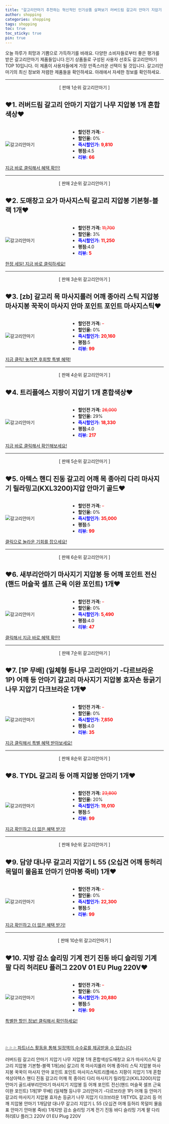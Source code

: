 ```yaml
---
title: "갈고리안마기 추천하는 혁신적인 인기상품 살펴보기 러버드림 갈고리 안마기 지압기 나무"
author: shopping
categories: shopping
tags: shopping
toc: true
toc_sticky: true
pin: true
---
```

오늘 하루가 희망과 기쁨으로 가득하기를 바래요. 다양한 소비자들로부터 좋은 평가를 받은 갈고리안마기 제품들입니다.인기 상품들로 구성된 사용자 선호도 갈고리안마기 TOP 10입니다. 이 제품이 사용자들에게 가장 만족스러운 선택이 될 것입니다. 갈고리안마기의 최신 정보와 저렴한 제품들을 확인하세요. 아래에서 자세한 정보를 확인하세요.

---
<p class="toplist" style="margin: 0 auto; display: block; width: fit-content;">[ 판매 1순위 갈고리안마기 ]</p>

<h2><strong>❤️1. 러버드림 갈고리 안마기 지압기 나무 지압봉 1개 혼합색상❤️</strong></h2>

<div style="display: flex; align-items: center;">
    <div style="flex: 0.4;">
        <img src="https://thumbnail9.coupangcdn.com/thumbnails/remote/230x230ex/image/vendor_inventory/ed7a/edaf95a74dd1b227eec1196ec8dc8566796a115db4fb42c6d1554be4cd12.jpg" alt="갈고리안마기" style="max-width: 100%;">
    </div>
    <div style="flex: 0.6; margin-left: 10px;">
        <ul>
            <li><strong>할인전 가격:</strong> <del style="color: red;">-</del></li>
            <li><strong>할인율:</strong> 0%</li>
            <li><span style='color:blue'><strong>즉시할인가:</strong></span> <span style='color:red'><strong>9,810</strong></span></li>
            <li><strong>평점:</strong>4.5</li>
            <li><span style='color:blue'><strong>리뷰:</strong></span> <span style='color:red'><strong>66</strong></span></li>
        </ul>
    </div>
</div>
<div class="center">
    <a href="https://selin100587001.github.io?lptag=AF9450613&subid=githubio&pageKey=7833697204&traceid=V0-153&itemId=21309942029&vendorItemId=88839883579" class="myButton">
        지금 바로 클릭해서 혜택 확인!
    </a>
</div>


---
<p class="toplist" style="margin: 0 auto; display: block; width: fit-content;">[ 판매 2순위 갈고리안마기 ]</p>

<h2><strong>❤️2. 도매창고 요가 마사지스틱 갈고리 지압봉 기본형-블랙 1개❤️</strong></h2>

<div style="display: flex; align-items: center;">
    <div style="flex: 0.4;">
        <img src="https://thumbnail7.coupangcdn.com/thumbnails/remote/230x230ex/image/vendor_inventory/images/2018/08/02/17/9/c5f6f22f-60c8-4337-abf4-2c485f9f88b8.jpg" alt="갈고리안마기" style="max-width: 100%;">
    </div>
    <div style="flex: 0.6; margin-left: 10px;">
        <ul>
            <li><strong>할인전 가격:</strong> <del style="color: red;">11,700</del></li>
            <li><strong>할인율:</strong> 3%</li>
            <li><span style='color:blue'><strong>즉시할인가:</strong></span> <span style='color:red'><strong>11,250</strong></span></li>
            <li><strong>평점:</strong>4.0</li>
            <li><span style='color:blue'><strong>리뷰:</strong></span> <span style='color:red'><strong>5</strong></span></li>
        </ul>
    </div>
</div>
<div class="center">
    <a href="https://selin100587001.github.io?lptag=AF9450613&subid=githubio&pageKey=6638818406&traceid=V0-153&itemId=15167506523&vendorItemId=3853431526" class="myButton">
        한정 세일! 지금 바로 클릭하세요!
    </a>
</div>


---
<p class="toplist" style="margin: 0 auto; display: block; width: fit-content;">[ 판매 3순위 갈고리안마기 ]</p>

<h2><strong>❤️3. [zb] 갈고리 목 마사지롤러 어깨 종아리 스틱 지압봉 마사지봉 꾹꾹이 마사지 안마 포인트 포인트 마사지스틱❤️</strong></h2>

<div style="display: flex; align-items: center;">
    <div style="flex: 0.4;">
        <img src="https://thumbnail10.coupangcdn.com/thumbnails/remote/230x230ex/image/vendor_inventory/bad9/9ed72ed6b6d7ddeabc0d8fee0cc8f6274f3379063cbd99ccd7962fa02825.png" alt="갈고리안마기" style="max-width: 100%;">
    </div>
    <div style="flex: 0.6; margin-left: 10px;">
        <ul>
            <li><strong>할인전 가격:</strong> <del style="color: red;">-</del></li>
            <li><strong>할인율:</strong> 0%</li>
            <li><span style='color:blue'><strong>즉시할인가:</strong></span> <span style='color:red'><strong>20,160</strong></span></li>
            <li><strong>평점:</strong>5</li>
            <li><span style='color:blue'><strong>리뷰:</strong></span> <span style='color:red'><strong>99</strong></span></li>
        </ul>
    </div>
</div>
<div class="center">
    <a href="https://selin100587001.github.io?lptag=AF9450613&subid=githubio&pageKey=7409431909&traceid=V0-153&itemId=19194491906&vendorItemId=89292417646" class="myButton">
        지금 클릭! 놓치면 후회할 특별 혜택!
    </a>
</div>


---
<p class="toplist" style="margin: 0 auto; display: block; width: fit-content;">[ 판매 4순위 갈고리안마기 ]</p>

<h2><strong>❤️4. 트리플에스 지팡이 지압기 1개 혼합색상❤️</strong></h2>

<div style="display: flex; align-items: center;">
    <div style="flex: 0.4;">
        <img src="https://thumbnail9.coupangcdn.com/thumbnails/remote/230x230ex/image/vendor_inventory/07f4/23cfb45d152e14f9b3c6b17982399adf854d7c09add531805e7c4419ae4c.jpg" alt="갈고리안마기" style="max-width: 100%;">
    </div>
    <div style="flex: 0.6; margin-left: 10px;">
        <ul>
            <li><strong>할인전 가격:</strong> <del style="color: red;">26,000</del></li>
            <li><strong>할인율:</strong> 29%</li>
            <li><span style='color:blue'><strong>즉시할인가:</strong></span> <span style='color:red'><strong>18,330</strong></span></li>
            <li><strong>평점:</strong>4.0</li>
            <li><span style='color:blue'><strong>리뷰:</strong></span> <span style='color:red'><strong>217</strong></span></li>
        </ul>
    </div>
</div>
<div class="center">
    <a href="https://selin100587001.github.io?lptag=AF9450613&subid=githubio&pageKey=5379262240&traceid=V0-153&itemId=7986791820&vendorItemId=86994304878" class="myButton">
        지금 바로 클릭해서 확인해보세요!
    </a>
</div>


---
<p class="toplist" style="margin: 0 auto; display: block; width: fit-content;">[ 판매 5순위 갈고리안마기 ]</p>

<h2><strong>❤️5. 아텍스 핸디 진동 갈고리 어깨 목 종아리 다리 마사지기 릴라밍고(KXL3200)지압 안마기 골드❤️</strong></h2>

<div style="display: flex; align-items: center;">
    <div style="flex: 0.4;">
        <img src="https://thumbnail9.coupangcdn.com/thumbnails/remote/230x230ex/image/vendor_inventory/1a18/a37222a7ab258ec9515ed9b991ed74affda33b20123789e8017835e5c045.jpg" alt="갈고리안마기" style="max-width: 100%;">
    </div>
    <div style="flex: 0.6; margin-left: 10px;">
        <ul>
            <li><strong>할인전 가격:</strong> <del style="color: red;">-</del></li>
            <li><strong>할인율:</strong> 0%</li>
            <li><span style='color:blue'><strong>즉시할인가:</strong></span> <span style='color:red'><strong>35,000</strong></span></li>
            <li><strong>평점:</strong>5</li>
            <li><span style='color:blue'><strong>리뷰:</strong></span> <span style='color:red'><strong>99</strong></span></li>
        </ul>
    </div>
</div>
<div class="center">
    <a href="https://selin100587001.github.io?lptag=AF9450613&subid=githubio&pageKey=7797114101&traceid=V0-153&itemId=21107765647&vendorItemId=88169662892" class="myButton">
        클릭으로 놀라운 기회를 잡으세요!
    </a>
</div>


---
<p class="toplist" style="margin: 0 auto; display: block; width: fit-content;">[ 판매 6순위 갈고리안마기 ]</p>

<h2><strong>❤️6. 새부리안마기 마사지기 지압봉 등 어깨 포인트 전신(핸드 머슬꾹 셀프 근육 이완 포인트) 1개❤️</strong></h2>

<div style="display: flex; align-items: center;">
    <div style="flex: 0.4;">
        <img src="https://thumbnail10.coupangcdn.com/thumbnails/remote/230x230ex/image/vendor_inventory/3585/b109cc6ea9d489aec2fe628df1944bbb048c76f37a933a3d15e63d2ac982.jpg" alt="갈고리안마기" style="max-width: 100%;">
    </div>
    <div style="flex: 0.6; margin-left: 10px;">
        <ul>
            <li><strong>할인전 가격:</strong> <del style="color: red;">-</del></li>
            <li><strong>할인율:</strong> 0%</li>
            <li><span style='color:blue'><strong>즉시할인가:</strong></span> <span style='color:red'><strong>5,490</strong></span></li>
            <li><strong>평점:</strong>4.0</li>
            <li><span style='color:blue'><strong>리뷰:</strong></span> <span style='color:red'><strong>47</strong></span></li>
        </ul>
    </div>
</div>
<div class="center">
    <a href="https://selin100587001.github.io?lptag=AF9450613&subid=githubio&pageKey=5671633390&traceid=V0-153&itemId=9341313004&vendorItemId=76626589025" class="myButton">
        클릭해서 지금 바로 혜택 확인!
    </a>
</div>


---
<p class="toplist" style="margin: 0 auto; display: block; width: fit-content;">[ 판매 7순위 갈고리안마기 ]</p>

<h2><strong>❤️7. [1P 무배] (일체형 등나무 고리안마기 -다르브라운 1P) 어깨 등 안마기 갈고리 마사지기 지압봉 효자손 등긁기 나무 지압기 다크브라운 1개❤️</strong></h2>

<div style="display: flex; align-items: center;">
    <div style="flex: 0.4;">
        <img src="https://thumbnail7.coupangcdn.com/thumbnails/remote/230x230ex/image/vendor_inventory/5279/0eec5bdb576ff4e1f363a8dd29552e0de70b3bd03283347c1aae04b87b91.jpg" alt="갈고리안마기" style="max-width: 100%;">
    </div>
    <div style="flex: 0.6; margin-left: 10px;">
        <ul>
            <li><strong>할인전 가격:</strong> <del style="color: red;">-</del></li>
            <li><strong>할인율:</strong> 0%</li>
            <li><span style='color:blue'><strong>즉시할인가:</strong></span> <span style='color:red'><strong>7,850</strong></span></li>
            <li><strong>평점:</strong>4.0</li>
            <li><span style='color:blue'><strong>리뷰:</strong></span> <span style='color:red'><strong>35</strong></span></li>
        </ul>
    </div>
</div>
<div class="center">
    <a href="https://selin100587001.github.io?lptag=AF9450613&subid=githubio&pageKey=8225169640&traceid=V0-153&itemId=23653684899&vendorItemId=71408463699" class="myButton">
        지금 클릭해서 특별 혜택 받아보세요!
    </a>
</div>


---
<p class="toplist" style="margin: 0 auto; display: block; width: fit-content;">[ 판매 8순위 갈고리안마기 ]</p>

<h2><strong>❤️8. TYDL 갈고리 등 어깨 지압봉 안마기 1개❤️</strong></h2>

<div style="display: flex; align-items: center;">
    <div style="flex: 0.4;">
        <img src="https://thumbnail8.coupangcdn.com/thumbnails/remote/230x230ex/image/vendor_inventory/aaa4/18d8589ee9d5cfa48dfa2f34a0d20e007d686de19a5fc415d1d23eab39d4.jpg" alt="갈고리안마기" style="max-width: 100%;">
    </div>
    <div style="flex: 0.6; margin-left: 10px;">
        <ul>
            <li><strong>할인전 가격:</strong> <del style="color: red;">23,800</del></li>
            <li><strong>할인율:</strong> 20%</li>
            <li><span style='color:blue'><strong>즉시할인가:</strong></span> <span style='color:red'><strong>19,010</strong></span></li>
            <li><strong>평점:</strong>5</li>
            <li><span style='color:blue'><strong>리뷰:</strong></span> <span style='color:red'><strong>99</strong></span></li>
        </ul>
    </div>
</div>
<div class="center">
    <a href="https://selin100587001.github.io?lptag=AF9450613&subid=githubio&pageKey=8222060168&traceid=V0-153&itemId=23636286734&vendorItemId=90661763198" class="myButton">
        지금 확인하고 더 많은 혜택 받기!
    </a>
</div>


---
<p class="toplist" style="margin: 0 auto; display: block; width: fit-content;">[ 판매 9순위 갈고리안마기 ]</p>

<h2><strong>❤️9. 담양 대나무 갈고리 지압기 L 55 (오십견 어깨 등허리 목덜미 물음표 안마기 안마봉 죽비) 1개❤️</strong></h2>

<div style="display: flex; align-items: center;">
    <div style="flex: 0.4;">
        <img src="https://thumbnail7.coupangcdn.com/thumbnails/remote/230x230ex/image/vendor_inventory/a77e/b3235560c1102c2424d4501d0758403af2f214ae51bbec2d451e889bad4e.jpg" alt="갈고리안마기" style="max-width: 100%;">
    </div>
    <div style="flex: 0.6; margin-left: 10px;">
        <ul>
            <li><strong>할인전 가격:</strong> <del style="color: red;">-</del></li>
            <li><strong>할인율:</strong> 0%</li>
            <li><span style='color:blue'><strong>즉시할인가:</strong></span> <span style='color:red'><strong>22,300</strong></span></li>
            <li><strong>평점:</strong>5</li>
            <li><span style='color:blue'><strong>리뷰:</strong></span> <span style='color:red'><strong>99</strong></span></li>
        </ul>
    </div>
</div>
<div class="center">
    <a href="https://selin100587001.github.io?lptag=AF9450613&subid=githubio&pageKey=7908407479&traceid=V0-153&itemId=21694267562&vendorItemId=88743912396" class="myButton">
        지금 확인하고 더 많은 혜택 받기!
    </a>
</div>


---
<p class="toplist" style="margin: 0 auto; display: block; width: fit-content;">[ 판매 10순위 갈고리안마기 ]</p>

<h2><strong>❤️10. 지방 감소 슬리밍 기계 전기 진동 바디 슬리밍 기계 팔 다리 허리EU 플러그 220V 01 EU Plug 220V❤️</strong></h2>

<div style="display: flex; align-items: center;">
    <div style="flex: 0.4;">
        <img src="https://thumbnail7.coupangcdn.com/thumbnails/remote/230x230ex/image/vendor_inventory/62f7/da20fbee227142b4073a821dca51533b88db809e051123eb3af3ee1f4c2b.jpg" alt="갈고리안마기" style="max-width: 100%;">
    </div>
    <div style="flex: 0.6; margin-left: 10px;">
        <ul>
            <li><strong>할인전 가격:</strong> <del style="color: red;">-</del></li>
            <li><strong>할인율:</strong> 0%</li>
            <li><span style='color:blue'><strong>즉시할인가:</strong></span> <span style='color:red'><strong>20,880</strong></span></li>
            <li><strong>평점:</strong>5</li>
            <li><span style='color:blue'><strong>리뷰:</strong></span> <span style='color:red'><strong>99</strong></span></li>
        </ul>
    </div>
</div>
<div class="center">
    <a href="https://selin100587001.github.io?lptag=AF9450613&subid=githubio&pageKey=7625486607&traceid=V0-153&itemId=20226062487&vendorItemId=90729028853" class="myButton">
        특별한 할인 정보! 클릭해서 확인하세요!
    </a>
</div>

<br><br><br>[💦 💦 💦 파트너스 활동을 통해 일정액의 수수료를 제공받을 수 있습니다](https://link.coupang.com/a/bcpT2c)<br><br>러버드림 갈고리 안마기 지압기 나무 지압봉 1개 혼합색상도매창고 요가 마사지스틱 갈고리 지압봉 기본형-블랙 1개[zb] 갈고리 목 마사지롤러 어깨 종아리 스틱 지압봉 마사지봉 꾹꾹이 마사지 안마 포인트 포인트 마사지스틱트리플에스 지팡이 지압기 1개 혼합색상아텍스 핸디 진동 갈고리 어깨 목 종아리 다리 마사지기 릴라밍고(KXL3200)지압 안마기 골드새부리안마기 마사지기 지압봉 등 어깨 포인트 전신(핸드 머슬꾹 셀프 근육 이완 포인트) 1개[1P 무배] (일체형 등나무 고리안마기 -다르브라운 1P) 어깨 등 안마기 갈고리 마사지기 지압봉 효자손 등긁기 나무 지압기 다크브라운 1개TYDL 갈고리 등 어깨 지압봉 안마기 1개담양 대나무 갈고리 지압기 L 55 (오십견 어깨 등허리 목덜미 물음표 안마기 안마봉 죽비) 1개지방 감소 슬리밍 기계 전기 진동 바디 슬리밍 기계 팔 다리 허리EU 플러그 220V 01 EU Plug 220V